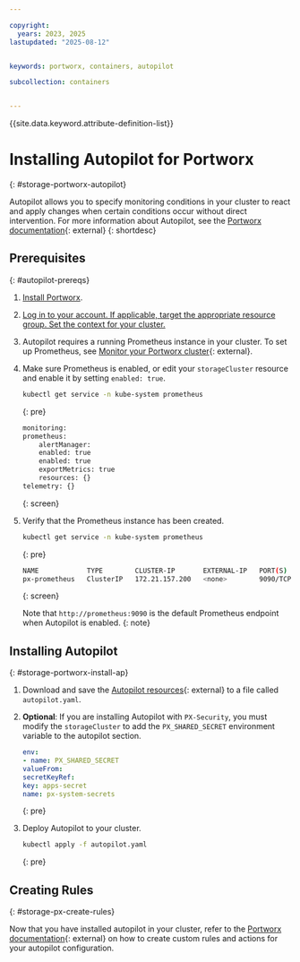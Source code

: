 ```yaml
---

copyright: 
  years: 2023, 2025
lastupdated: "2025-08-12"


keywords: portworx, containers, autopilot

subcollection: containers


---
```


{{site.data.keyword.attribute-definition-list}}


# Installing Autopilot for Portworx
{: #storage-portworx-autopilot}

Autopilot allows you to specify monitoring conditions in your cluster to react and apply changes when certain conditions occur without direct intervention. For more information about Autopilot, see the [Portworx documentation](https://docs.portworx.com/portworx-enterprise/operations/scale-portworx-cluster/autopilot){: external}
{: shortdesc}

## Prerequisites
{: #autopilot-prereqs}


1. [Install Portworx](/docs/containers?topic=containers-storage_portworx_deploy).

1. [Log in to your account. If applicable, target the appropriate resource group. Set the context for your cluster.](/docs/containers?topic=containers-access_cluster)

1. Autopilot requires a running Prometheus instance in your cluster. To set up Prometheus, see [Monitor your Portworx cluster](https://docs.portworx.com/portworx-enterprise/operations/monitoring){: external}.

1. Make sure Prometheus is enabled, or edit your `storageCluster` resource and enable it by setting `enabled: true`.

    ```sh
    kubectl get service -n kube-system prometheus
    ```
    {: pre}

    ```sh
    monitoring:
    prometheus:
        alertManager:
        enabled: true
        enabled: true
        exportMetrics: true
        resources: {}
    telemetry: {}
    ```
    {: screen}

1. Verify that the Prometheus instance has been created.

    ```sh
    kubectl get service -n kube-system prometheus
    ```
    {: pre}

    ```sh
    NAME            TYPE        CLUSTER-IP       EXTERNAL-IP   PORT(S)    AGE
    px-prometheus   ClusterIP   172.21.157.200   <none>        9090/TCP   19h
    ```
    {: screen}

    Note that `http://prometheus:9090` is the default Prometheus endpoint when Autopilot is enabled.
    {: note}

## Installing Autopilot
{: #storage-portworx-install-ap}

1. Download and save the [Autopilot resources](https://install.portworx.com/?comp=autopilot){: external} to a file called `autopilot.yaml`.

1. **Optional**: If you are installing Autopilot with `PX-Security`, you must modify the `storageCluster` to add the `PX_SHARED_SECRET` environment variable to the autopilot section.

    ```yaml
    env:
    - name: PX_SHARED_SECRET
    valueFrom:
    secretKeyRef:
    key: apps-secret
    name: px-system-secrets
    ```
    {: pre}

1. Deploy Autopilot to your cluster. 

    ```sh
    kubectl apply -f autopilot.yaml
    ```
    {: pre}

## Creating Rules
{: #storage-px-create-rules}

Now that you have installed autopilot in your cluster, refer to the [Portworx documentation](https://docs.portworx.com/portworx-enterprise/operations/scale-portworx-cluster/autopilot/how-to-use/working-with-rules){: external} on how to create custom rules and actions for your autopilot configuration.
